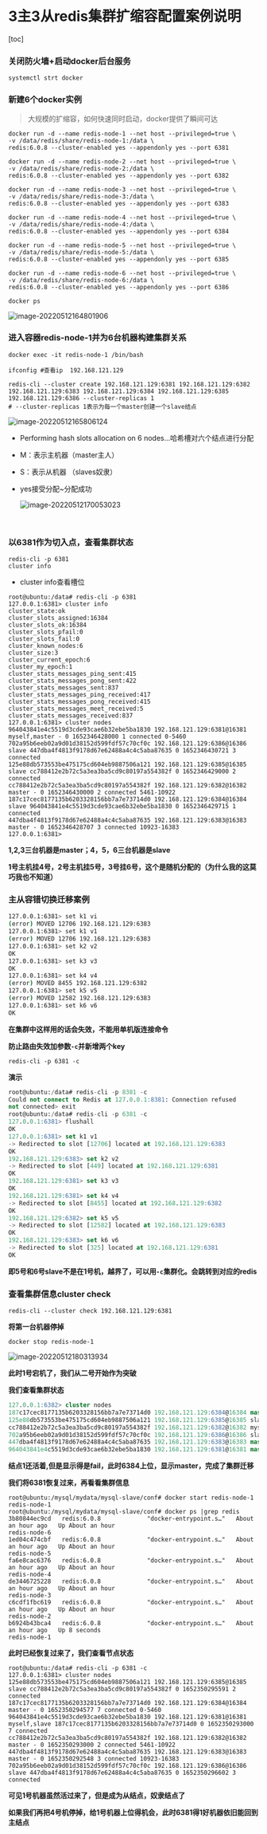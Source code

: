 # 3主3从redis集群扩缩容配置案例说明

[toc]

### 关闭防火墙+启动docker后台服务

```
systemctl strt docker
```

### 新建6个docker实例

> 大规模的扩缩容，如何快速同时启动，docker提供了瞬间可达

```
docker run -d --name redis-node-1 --net host --privileged=true \
-v /data/redis/share/redis-node-1:/data \
redis:6.0.8 --cluster-enabled yes --appendonly yes --port 6381

docker run -d --name redis-node-2 --net host --privileged=true \
-v /data/redis/share/redis-node-2:/data \
redis:6.0.8 --cluster-enabled yes --appendonly yes --port 6382

docker run -d --name redis-node-3 --net host --privileged=true \
-v /data/redis/share/redis-node-3:/data \
redis:6.0.8 --cluster-enabled yes --appendonly yes --port 6383

docker run -d --name redis-node-4 --net host --privileged=true \
-v /data/redis/share/redis-node-4:/data \
redis:6.0.8 --cluster-enabled yes --appendonly yes --port 6384

docker run -d --name redis-node-5 --net host --privileged=true \
-v /data/redis/share/redis-node-5:/data \
redis:6.0.8 --cluster-enabled yes --appendonly yes --port 6385

docker run -d --name redis-node-6 --net host --privileged=true \
-v /data/redis/share/redis-node-6:/data \
redis:6.0.8 --cluster-enabled yes --appendonly yes --port 6386

docker ps
```

![image-20220512164801906](https://s2.loli.net/2022/05/12/eEPbAR1yG45qDig.png)



###  进入容器redis-node-1并为6台机器构建集群关系

```
docker exec -it redis-node-1 /bin/bash

ifconfig #查看ip	192.168.121.129

redis-cli --cluster create 192.168.121.129:6381 192.168.121.129:6382 192.168.121.129:6383 192.168.121.129:6384 192.168.121.129:6385 192.168.121.129:6386 --cluster-replicas 1
# --cluster-replicas 1表示为每一个master创建一个slave结点
```

![image-20220512165806124](https://s2.loli.net/2022/05/12/AYPhgkbeuNwo3H5.png)

+ Performing hash slots allocation on 6 nodes...哈希槽对六个结点进行分配

+ M：表示主机器（master主人）

+ S：表示从机器  （slaves奴隶）

+ yes接受分配~分配成功

  ![image-20220512170053023](https://s2.loli.net/2022/05/12/QKvfi9TmObY6cG4.png)

​	

### 以6381作为切入点，查看集群状态

```
redis-cli -p 6381
cluster info
```

+ cluster info查看槽位

```shell
root@ubuntu:/data# redis-cli -p 6381
127.0.0.1:6381> cluster info
cluster_state:ok
cluster_slots_assigned:16384
cluster_slots_ok:16384
cluster_slots_pfail:0
cluster_slots_fail:0
cluster_known_nodes:6
cluster_size:3
cluster_current_epoch:6
cluster_my_epoch:1
cluster_stats_messages_ping_sent:415
cluster_stats_messages_pong_sent:422
cluster_stats_messages_sent:837
cluster_stats_messages_ping_received:417
cluster_stats_messages_pong_received:415
cluster_stats_messages_meet_received:5
cluster_stats_messages_received:837
127.0.0.1:6381> cluster nodes
964043841e4c5519d3cde93cae6b32ebe5ba1830 192.168.121.129:6381@16381 myself,master - 0 1652346428000 1 connected 0-5460
702a95b6eeb02a9d01d38152d599fdf57c70cf0c 192.168.121.129:6386@16386 slave 447dba4f4813f9178d67e62488a4c4c5aba87635 0 1652346430721 3 connected
125e88db573553be475175cd604eb9887506a121 192.168.121.129:6385@16385 slave cc788412e2b72c5a3ea3ba5cd9c80197a554382f 0 1652346429000 2 connected
cc788412e2b72c5a3ea3ba5cd9c80197a554382f 192.168.121.129:6382@16382 master - 0 1652346430000 2 connected 5461-10922
187c17cec8177135b6203328156bb7a7e73714d0 192.168.121.129:6384@16384 slave 964043841e4c5519d3cde93cae6b32ebe5ba1830 0 1652346429715 1 connected
447dba4f4813f9178d67e62488a4c4c5aba87635 192.168.121.129:6383@16383 master - 0 1652346428707 3 connected 10923-16383
127.0.0.1:6381> 
```

**1,2,3三台机器是master；4，5，6三台机器是slave**

**1号主机挂4号，2号主机挂5号，3号挂6号，这个是随机分配的（为什么我的这莫巧我也不知道）**



### 主从容错切换迁移案例

```bash
127.0.0.1:6381> set k1 vi
(error) MOVED 12706 192.168.121.129:6383
127.0.0.1:6381> set k1 v1
(error) MOVED 12706 192.168.121.129:6383
127.0.0.1:6381> set k2 v2
OK
127.0.0.1:6381> set k3 v3
OK
127.0.0.1:6381> set k4 v4
(error) MOVED 8455 192.168.121.129:6382
127.0.0.1:6381> set k5 v5
(error) MOVED 12582 192.168.121.129:6383
127.0.0.1:6381> set k6 v6
OK
```

**在集群中这样用的话会失效，不能用单机版连接命令**

**防止路由失效加参数`-c`并新增两个key**

```
redis-cli -p 6381 -c
```

**演示**

```sql
root@ubuntu:/data# redis-cli -p 8381 -c
Could not connect to Redis at 127.0.0.1:8381: Connection refused
not connected> exit
root@ubuntu:/data# redis-cli -p 6381 -c
127.0.0.1:6381> flushall
OK
127.0.0.1:6381> set k1 v1
-> Redirected to slot [12706] located at 192.168.121.129:6383
OK
192.168.121.129:6383> set k2 v2
-> Redirected to slot [449] located at 192.168.121.129:6381
OK
192.168.121.129:6381> set k3 v3
OK
192.168.121.129:6381> set k4 v4
-> Redirected to slot [8455] located at 192.168.121.129:6382
OK
192.168.121.129:6382> set k5 v5
-> Redirected to slot [12582] located at 192.168.121.129:6383
OK
192.168.121.129:6383> set k6 v6
-> Redirected to slot [325] located at 192.168.121.129:6381
OK
```

**即5号和6号slave不是在1号机，越界了，可以用`-c`集群化。会跳转到对应的redis**



### 查看集群信息cluster check

```
redis-cli --cluster check 192.168.121.129:6381
```



**将第一台机器停掉**

```
docker stop redis-node-1
```

![image-20220512180313934](https://s2.loli.net/2022/05/12/LbkaB4OsQe12mv3.png)

**此时1号宕机了，我们从二号开始作为突破**

**我们查看集群状态**

```sql
127.0.0.1:6382> cluster nodes
187c17cec8177135b6203328156bb7a7e73714d0 192.168.121.129:6384@16384 master - 0 1652349890155 7 connected 0-5460
125e88db573553be475175cd604eb9887506a121 192.168.121.129:6385@16385 slave cc788412e2b72c5a3ea3ba5cd9c80197a554382f 0 1652349891169 2 connected
cc788412e2b72c5a3ea3ba5cd9c80197a554382f 192.168.121.129:6382@16382 myself,master - 0 1652349890000 2 connected 5461-10922
702a95b6eeb02a9d01d38152d599fdf57c70cf0c 192.168.121.129:6386@16386 slave 447dba4f4813f9178d67e62488a4c4c5aba87635 0 1652349892186 3 connected
447dba4f4813f9178d67e62488a4c4c5aba87635 192.168.121.129:6383@16383 master - 0 1652349889000 3 connected 10923-16383
964043841e4c5519d3cde93cae6b32ebe5ba1830 192.168.121.129:6381@16381 master,fail - 1652349736906 1652349733000 1 disconnected
```

**结点1还活着,但是显示得是fail，此时6384上位，显示master，完成了集群迁移**



**我们将6381恢复过来，再看看集群信息**

```
root@ubuntu:/mysql/mydata/mysql-slave/conf# docker start redis-node-1
redis-node-1
root@ubuntu:/mysql/mydata/mysql-slave/conf# docker ps |grep redis
3b80844ec9cd   redis:6.0.8             "docker-entrypoint.s…"   About an hour ago   Up About an hour                                                                      redis-node-6
1ed04c474cbf   redis:6.0.8             "docker-entrypoint.s…"   About an hour ago   Up About an hour                                                                      redis-node-5
fa6e8cac6376   redis:6.0.8             "docker-entrypoint.s…"   About an hour ago   Up About an hour                                                                      redis-node-4
de3446725228   redis:6.0.8             "docker-entrypoint.s…"   About an hour ago   Up About an hour                                                                      redis-node-3
c6cdf1fbc619   redis:6.0.8             "docker-entrypoint.s…"   About an hour ago   Up About an hour                                                                      redis-node-2
b6924b43bca4   redis:6.0.8             "docker-entrypoint.s…"   About an hour ago   Up 8 seconds                                                                          redis-node-1
```

**此时已经恢复过来了，我们查看节点状态**

```
root@ubuntu:/data# redis-cli -p 6381 -c
127.0.0.1:6381> cluster nodes
125e88db573553be475175cd604eb9887506a121 192.168.121.129:6385@16385 slave cc788412e2b72c5a3ea3ba5cd9c80197a554382f 0 1652350295591 2 connected
187c17cec8177135b6203328156bb7a7e73714d0 192.168.121.129:6384@16384 master - 0 1652350294577 7 connected 0-5460
964043841e4c5519d3cde93cae6b32ebe5ba1830 192.168.121.129:6381@16381 myself,slave 187c17cec8177135b6203328156bb7a7e73714d0 0 1652350293000 7 connected
cc788412e2b72c5a3ea3ba5cd9c80197a554382f 192.168.121.129:6382@16382 master - 0 1652350293000 2 connected 5461-10922
447dba4f4813f9178d67e62488a4c4c5aba87635 192.168.121.129:6383@16383 master - 0 1652350292548 3 connected 10923-16383
702a95b6eeb02a9d01d38152d599fdf57c70cf0c 192.168.121.129:6386@16386 slave 447dba4f4813f9178d67e62488a4c4c5aba87635 0 1652350296602 3 connected
```

**可见1号机器虽然活过来了，但是成为从结点，奴隶结点了**



**如果我们再把4号机停掉，给1号机器上位得机会，此时6381得1好机器依旧能回到主结点**



